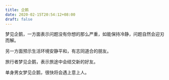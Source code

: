 ```yaml
---
title: 企鹅
date: 2020-02-15T20:54:12+08:00
draft: false
---
```


梦见企鹅，一方面表示问题没有你想的那么严重，如能保持冷静，问题自然会迎刃而解。

另一方面预示生活环境安静平和，有志同道合的朋友。

旅行者梦见企鹅，表示旅途中会结交新的好友。

单身男女梦见企鹅，很快将会遇上意上人。

